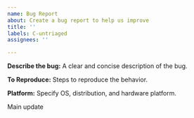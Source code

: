 ```yaml
---
name: Bug Report
about: Create a bug report to help us improve
title: ''
labels: C-untriaged
assignees: ''

---
```


**Describe the bug:**
A clear and concise description of the bug.

**To Reproduce:**
Steps to reproduce the behavior.

**Platform:**
Specify OS, distribution, and hardware platform.

Main update